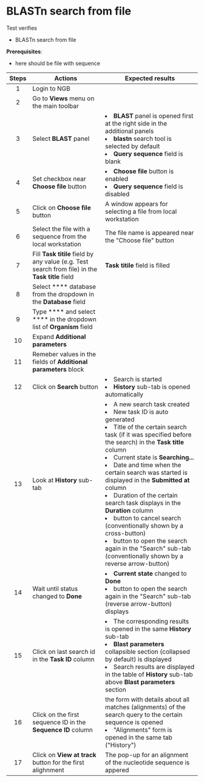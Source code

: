 # BLASTn search from file 

Test verifies
 - BLASTn search from file

**Prerequisites**:
 - here should be file with sequence

| Steps | Actions | Expected results |
| :---: | --- | --- |
| 1 | Login to NGB | |
| 2 | Go to **Views** menu on the main toolbar| |
| 3 | Select **BLAST** panel | <li> **BLAST** panel is opened first at the right side in the additional panels <li> **blastn** search tool is selected by default <li> **Query sequence** field is blank|
| 4 | Set checkbox near **Choose file** button| <li>**Choose file** button is enabled <li>**Query sequence** field is disabled |
| 5 | Click on **Choose file** button| A window appears for selecting a file from local workstation| 
| 6 | Select the file with a sequence from the local workstation| The file name is appeared near the "Choose file" button |
| 7 | Fill **Task titile** field by any value (e.g. Test search from file) in the **Task title** field | **Task titile** field is filled |  
| 8 |  Select **** database from the dropdown in the  **Database** field | |
| 9 | Type **** and select **** in the dropdown list of **Organism** field| |
| 10| Expand **Additional parameters** ||
| 11| Remeber values in the fields of **Additional parameters** block|
| 12| Click on **Search** button|  <li> Search is started <li> **History** sub-tab is opened automatically |
| 13|  Look at **History** sub-tab | <li> A new search task created  <li> New task ID is auto generated <li> Title of the certain search task (if it was specified before the search) in the **Task title** column <li> Current state is **Searching...** <li>  Date and time when the certain search was started is displayed in the **Submitted at** column <li> Duration of the certain search task displays in the **Duration** column <li> button to cancel search (conventionally shown by a cross-button) <li>  button to open the search again in the "Search" sub-tab (conventionally shown by a reverse arrow-button) |
| 14| Wait until status changed to **Done**| <li> **Current state** changed to **Done** <li> button to open the search again in the "Search" sub-tab (reverse arrow-button) displays |
| 15| Click on last search id in the **Task ID** column | <li> The corresponding results is opened in the same **History** sub-tab <li> **Blast parameters** collapsible section (collapsed by default) is displayed <li> Search results are displayed in the table of **History** sub-tab above **Blast parameters** section
| 16| Click on the first sequence ID in the **Sequence ID** column  | the form with details about all matches (alignments) of the search query to the certain sequence is opened <li> "Alignments" form is opened in the same tab ("History") |
| 17| Click on **View at track** button for the first alighnment |The pop-up for an alignment of the nucleotide sequence is appered |